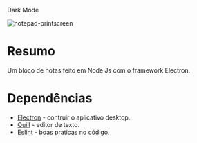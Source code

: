 Dark Mode

![notepad-printscreen](https://github.com/Cristi4nSt/notepad/assets/56496903/5137c38e-cc71-430f-a64d-fd04803970f3)

# Resumo
Um bloco de notas feito em Node Js com o framework Electron.
<br>

# Dependências
- [Electron](https://www.electronjs.org/pt/) - contruir o aplicativo desktop.
- [Quill](https://quilljs.com) - editor de texto.
- [Eslint](https://eslint.org) - boas praticas no código.
